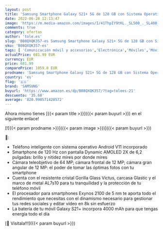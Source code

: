 ```yaml
---
layout: post
title: 'Samsung Smartphone Galaxy S21+ 5G de 128 GB con Sistema Operativo Android Color Plata'
date: 2022-06-28 12:13:47
image: 'https://m.media-amazon.com/images/I/41ThpIY9tKL._SL500_._SL400_.jpg'
comments: true
category: ofertas
author: 'tole.es'
slug: 'B08QXQK357-es Samsung Smartphone Galaxy S21+ 5G de 128 GB con Sistema...'
sku: 'B08QXQK357-es'
tags: [ 'Comunicación móvil y accesorios','Electrónica','Móviles','Móviles y smartphones libres','android','samsung','🇪🇸', ]
actualPrice: 681.99 EUR
currency: EUR
price: 681.99
comparePrice: 1059.0 EUR
prodname: 'Samsung Smartphone Galaxy S21+ 5G de 128 GB con Sistema Operativo Android Color Plata'
country: 'es'
flag: '🇪🇸'
brand: 'SAMSUNG'
buyurl: 'https://www.amazon.es/dp/B08QXQK357/?tag=tolees-21'
descuento: '35.60'
average: '820.998571428572'
---
```


Ahora mismo tienes [{{< param title >}}]({{< param buyurl >}}) en el siguiente enlace!

[![{{< param prodname >}}]({{< param image >}})]({{< param buyurl >}})

🔎:

- Teléfono inteligente con sistema operativo Android V11 incorporado
- Smartphone de 120 Hz con pantalla Dynamic AMOLED 2X de 6,2 pulgadas: brillo y nitidez mires por donde mires
- Cámara teleobjetivo de 64 MP; cámara frontal de 12 MP; cámara gran angular de 12 MP: el poder de tomar las óptimas fotos con tu smartphone
- Cuenta con el resistente cristal Gorilla Glass Victus, carcasa Glastic y el marco de metal AL7s10 para tu tranquilidad y la protección de tu teléfono móvil
- El procesador para smartphones Exynos 2100 de 5 nm te aporta todo el rendimiento que necesitas con el dinamismo necesario para gestionar tus redes sociales y editar vídeo en 8k sin esfuerzo
- La batería de tu móvil Galaxy S21+ incorpora 4000 mAh para que tengas energía todo el día

[🛒 Visítala!!!]({{< param buyurl >}})
